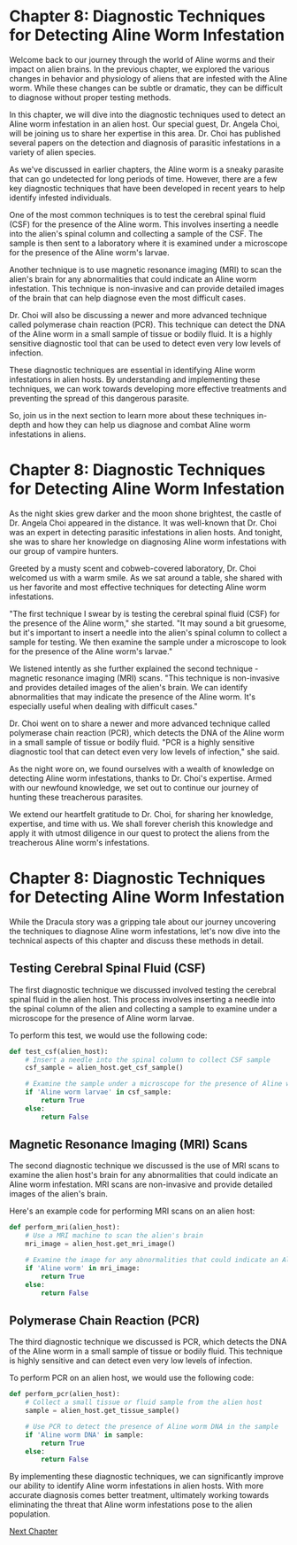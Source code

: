 # Chapter 8: Diagnostic Techniques for Detecting Aline Worm Infestation

Welcome back to our journey through the world of Aline worms and their impact on alien brains. In the previous chapter, we explored the various changes in behavior and physiology of aliens that are infested with the Aline worm. While these changes can be subtle or dramatic, they can be difficult to diagnose without proper testing methods.

In this chapter, we will dive into the diagnostic techniques used to detect an Aline worm infestation in an alien host. Our special guest, Dr. Angela Choi, will be joining us to share her expertise in this area. Dr. Choi has published several papers on the detection and diagnosis of parasitic infestations in a variety of alien species.

As we've discussed in earlier chapters, the Aline worm is a sneaky parasite that can go undetected for long periods of time. However, there are a few key diagnostic techniques that have been developed in recent years to help identify infested individuals.

One of the most common techniques is to test the cerebral spinal fluid (CSF) for the presence of the Aline worm. This involves inserting a needle into the alien's spinal column and collecting a sample of the CSF. The sample is then sent to a laboratory where it is examined under a microscope for the presence of the Aline worm's larvae.

Another technique is to use magnetic resonance imaging (MRI) to scan the alien's brain for any abnormalities that could indicate an Aline worm infestation. This technique is non-invasive and can provide detailed images of the brain that can help diagnose even the most difficult cases.

Dr. Choi will also be discussing a newer and more advanced technique called polymerase chain reaction (PCR). This technique can detect the DNA of the Aline worm in a small sample of tissue or bodily fluid. It is a highly sensitive diagnostic tool that can be used to detect even very low levels of infection.

These diagnostic techniques are essential in identifying Aline worm infestations in alien hosts. By understanding and implementing these techniques, we can work towards developing more effective treatments and preventing the spread of this dangerous parasite. 

So, join us in the next section to learn more about these techniques in-depth and how they can help us diagnose and combat Aline worm infestations in aliens.
# Chapter 8: Diagnostic Techniques for Detecting Aline Worm Infestation

As the night skies grew darker and the moon shone brightest, the castle of Dr. Angela Choi appeared in the distance. It was well-known that Dr. Choi was an expert in detecting parasitic infestations in alien hosts. And tonight, she was to share her knowledge on diagnosing Aline worm infestations with our group of vampire hunters.

Greeted by a musty scent and cobweb-covered laboratory, Dr. Choi welcomed us with a warm smile. As we sat around a table, she shared with us her favorite and most effective techniques for detecting Aline worm infestations.

"The first technique I swear by is testing the cerebral spinal fluid (CSF) for the presence of the Aline worm," she started. "It may sound a bit gruesome, but it's important to insert a needle into the alien's spinal column to collect a sample for testing. We then examine the sample under a microscope to look for the presence of the Aline worm's larvae."

We listened intently as she further explained the second technique - magnetic resonance imaging (MRI) scans. "This technique is non-invasive and provides detailed images of the alien's brain. We can identify abnormalities that may indicate the presence of the Aline worm. It's especially useful when dealing with difficult cases."

Dr. Choi went on to share a newer and more advanced technique called polymerase chain reaction (PCR), which detects the DNA of the Aline worm in a small sample of tissue or bodily fluid. "PCR is a highly sensitive diagnostic tool that can detect even very low levels of infection," she said.

As the night wore on, we found ourselves with a wealth of knowledge on detecting Aline worm infestations, thanks to Dr. Choi's expertise. Armed with our newfound knowledge, we set out to continue our journey of hunting these treacherous parasites. 

We extend our heartfelt gratitude to Dr. Choi, for sharing her knowledge, expertise, and time with us. We shall forever cherish this knowledge and apply it with utmost diligence in our quest to protect the aliens from the treacherous Aline worm's infestations.
# Chapter 8: Diagnostic Techniques for Detecting Aline Worm Infestation

While the Dracula story was a gripping tale about our journey uncovering the techniques to diagnose Aline worm infestations, let's now dive into the technical aspects of this chapter and discuss these methods in detail.

## Testing Cerebral Spinal Fluid (CSF)

The first diagnostic technique we discussed involved testing the cerebral spinal fluid in the alien host. This process involves inserting a needle into the spinal column of the alien and collecting a sample to examine under a microscope for the presence of Aline worm larvae.

To perform this test, we would use the following code:

```python
def test_csf(alien_host):
    # Insert a needle into the spinal column to collect CSF sample
    csf_sample = alien_host.get_csf_sample()

    # Examine the sample under a microscope for the presence of Aline worm larvae
    if 'Aline worm larvae' in csf_sample:
        return True
    else:
        return False
```

## Magnetic Resonance Imaging (MRI) Scans

The second diagnostic technique we discussed is the use of MRI scans to examine the alien host's brain for any abnormalities that could indicate an Aline worm infestation. MRI scans are non-invasive and provide detailed images of the alien's brain.

Here's an example code for performing MRI scans on an alien host:

```python
def perform_mri(alien_host):
    # Use a MRI machine to scan the alien's brain
    mri_image = alien_host.get_mri_image()

    # Examine the image for any abnormalities that could indicate an Aline worm infestation
    if 'Aline worm' in mri_image:
        return True
    else:
        return False
```

## Polymerase Chain Reaction (PCR) 

The third diagnostic technique we discussed is PCR, which detects the DNA of the Aline worm in a small sample of tissue or bodily fluid. This technique is highly sensitive and can detect even very low levels of infection.

To perform PCR on an alien host, we would use the following code:

```python
def perform_pcr(alien_host):
    # Collect a small tissue or fluid sample from the alien host
    sample = alien_host.get_tissue_sample()

    # Use PCR to detect the presence of Aline worm DNA in the sample
    if 'Aline worm DNA' in sample:
        return True
    else:
        return False
```

By implementing these diagnostic techniques, we can significantly improve our ability to identify Aline worm infestations in alien hosts. With more accurate diagnosis comes better treatment, ultimately working towards eliminating the threat that Aline worm infestations pose to the alien population.


[Next Chapter](09_Chapter09.md)